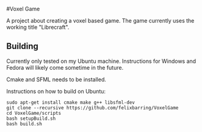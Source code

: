 
#Voxel Game

A project about creating a voxel based game.
The game currently uses the working title "Librecraft".

## Building

Currently only tested on my Ubuntu machine.
Instructions for Windows and Fedora will likely come sometime in the future.

Cmake and SFML needs to be installed.

Instructions on how to build on Ubuntu:

```
sudo apt-get install cmake make g++ libsfml-dev
git clone --recursive https://github.com/felixbarring/VoxelGame
cd VoxelGame/scripts
bash setupBuild.sh	
bash build.sh
```